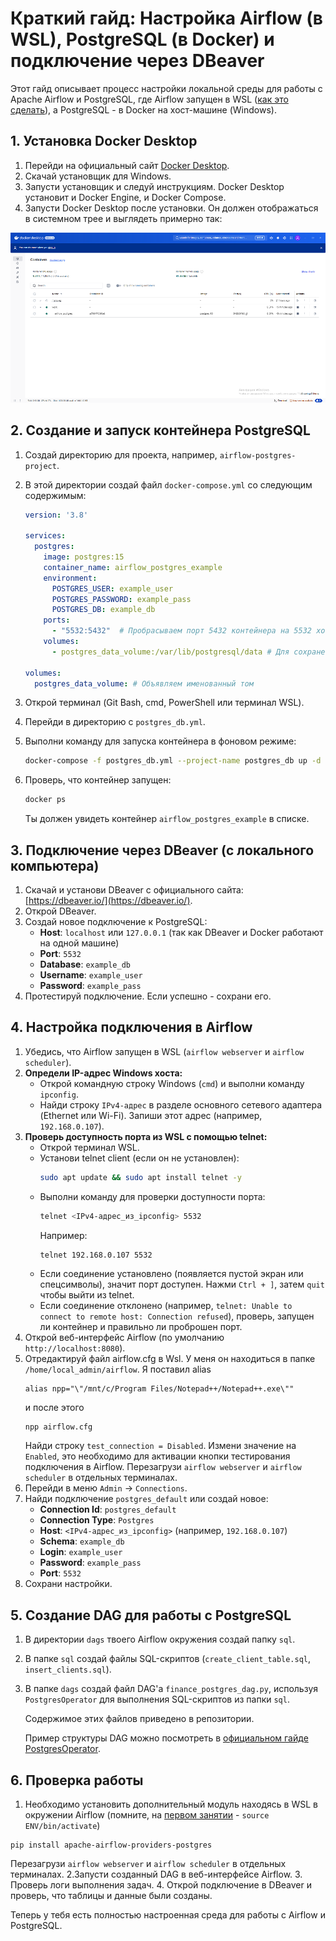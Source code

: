 # Краткий гайд: Настройка Airflow (в WSL), PostgreSQL (в Docker) и подключение через DBeaver

Этот гайд описывает процесс настройки локальной среды для работы с Apache Airflow и PostgreSQL, где Airflow запущен в WSL ([как это сделать](https://github.com/MaratNotes/marat_notes/tree/master/how_data_works-practice_cases/airflow_wsl)), а PostgreSQL - в Docker на хост-машине (Windows).

## 1. Установка Docker Desktop

1.  Перейди на официальный сайт [Docker Desktop](https://www.docker.com/products/docker-desktop/).
2.  Скачай установщик для Windows.
3.  Запусти установщик и следуй инструкциям. Docker Desktop установит и Docker Engine, и Docker Compose.
4.  Запусти Docker Desktop после установки. Он должен отображаться в системном трее и выглядеть примерно так:
    
![Как выглядит включенный докер](images/docker.png)

## 2. Создание и запуск контейнера PostgreSQL

1.  Создай директорию для проекта, например, `airflow-postgres-project`.
2.  В этой директории создай файл `docker-compose.yml` со следующим содержимым:

    ```yaml
	version: '3.8'

	services:
	  postgres:
	    image: postgres:15
	    container_name: airflow_postgres_example
	    environment:
	      POSTGRES_USER: example_user
	      POSTGRES_PASSWORD: example_pass
	      POSTGRES_DB: example_db
	    ports:
	      - "5532:5432"  # Пробрасываем порт 5432 контейнера на 5532 хоста
	    volumes:
	      - postgres_data_volume:/var/lib/postgresql/data # Для сохранения данных

	volumes:
	  postgres_data_volume: # Объявляем именованный том
    ```

3.  Открой терминал (Git Bash, cmd, PowerShell или терминал WSL).
4.  Перейди в директорию с `postgres_db.yml`.
5.  Выполни команду для запуска контейнера в фоновом режиме:

    ```bash
    docker-compose -f postgres_db.yml --project-name postgres_db up -d
    ```

6.  Проверь, что контейнер запущен:

    ```bash
    docker ps
    ```

    Ты должен увидеть контейнер `airflow_postgres_example` в списке.

## 3. Подключение через DBeaver (с локального компьютера)

1.  Скачай и установи DBeaver с официального сайта: [https://dbeaver.io/](https://dbeaver.io/).
2.  Открой DBeaver.
3.  Создай новое подключение к PostgreSQL:
    *   **Host**: `localhost` или `127.0.0.1` (так как DBeaver и Docker работают на одной машине)
    *   **Port**: `5532`
    *   **Database**: `example_db`
    *   **Username**: `example_user`
    *   **Password**: `example_pass`
4.  Протестируй подключение. Если успешно - сохрани его.

## 4. Настройка подключения в Airflow

1.  Убедись, что Airflow запущен в WSL (`airflow webserver` и `airflow scheduler`).
2.  **Определи IP-адрес Windows хоста:**
    *   Открой командную строку Windows (`cmd`) и выполни команду `ipconfig`.
    *   Найди строку `IPv4-адрес` в разделе основного сетевого адаптера (Ethernet или Wi-Fi). Запиши этот адрес (например, `192.168.0.107`).
3.  **Проверь доступность порта из WSL с помощью telnet:**
    *   Открой терминал WSL.
    *   Установи telnet client (если он не установлен):
        ```bash
        sudo apt update && sudo apt install telnet -y
        ```
    *   Выполни команду для проверки доступности порта:
        ```bash
        telnet <IPv4-адрес_из_ipconfig> 5532
        ```
        Например:
        ```bash
        telnet 192.168.0.107 5532
        ```
    *   Если соединение установлено (появляется пустой экран или спецсимволы), значит порт доступен. Нажми `Ctrl + ]`, затем `quit` чтобы выйти из telnet.
    *   Если соединение отклонено (например, `telnet: Unable to connect to remote host: Connection refused`), проверь, запущен ли контейнер и правильно ли проброшен порт.
4. Открой веб-интерфейс Airflow (по умолчанию `http://localhost:8080`).
5. Отредактируй файл airflow.cfg в Wsl. У меня он находиться в папке `/home/local_admin/airflow`.
   Я поставил alias
   ```
   alias npp="\"/mnt/c/Program Files/Notepad++/Notepad++.exe\""
   ```
   и после этого
   ```
   npp airflow.cfg
   ```
   Найди строку `test_connection = Disabled`. Измени значение на `Enabled`, это необходимо для активации кнопки тестирования подключения в Airflow.
   Перезагрузи `airflow webserver` и `airflow scheduler` в отдельных терминалах.
6.  Перейди в меню `Admin` -> `Connections`.
7.  Найди подключение `postgres_default` или создай новое:
    *   **Connection Id**: `postgres_default`
    *   **Connection Type**: `Postgres`
    *   **Host**: `<IPv4-адрес_из_ipconfig>` (например, `192.168.0.107`)
    *   **Schema**: `example_db`
    *   **Login**: `example_user`
    *   **Password**: `example_pass`
    *   **Port**: `5532`
8.  Сохрани настройки.

## 5. Создание DAG для работы с PostgreSQL

1.  В директории `dags` твоего Airflow окружения создай папку `sql`.
2.  В папке `sql` создай файлы SQL-скриптов (`create_client_table.sql`, `insert_clients.sql`).
3.  В папке `dags` создай файл DAG'а `finance_postgres_dag.py`, используя `PostgresOperator` для выполнения SQL-скриптов из папки `sql`.

    Содержимое этих файлов приведено в репозитории.
	
	Пример структуры DAG можно посмотреть в [официальном гайде PostgresOperator](https://airflow.apache.org/docs/apache-airflow-providers-postgres/2.2.0/operators/postgres_operator_howto_guide.html).

## 6. Проверка работы

1.  Необходимо установить дополнительный модуль находясь в WSL в окружении Airflow (помните, на [первом занятии](https://github.com/MaratNotes/marat_notes/tree/master/how_data_works-practice_cases/airflow_wsl) - 
`source ENV/bin/activate`)
```
pip install apache-airflow-providers-postgres
```
Перезагрузи `airflow webserver` и `airflow scheduler` в отдельных терминалах.
2.Запусти созданный DAG в веб-интерфейсе Airflow.
3.  Проверь логи выполнения задач.
4.  Открой подключение в DBeaver и проверь, что таблицы и данные были созданы.

Теперь у тебя есть полностью настроенная среда для работы с Airflow и PostgreSQL.